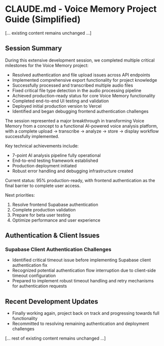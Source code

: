 # CLAUDE.md - Voice Memory Project Guide (Simplified)

[... existing content remains unchanged ...]

## Session Summary

During this extensive development session, we completed multiple critical milestones for the Voice Memory project:

- Resolved authentication and file upload issues across API endpoints
- Implemented comprehensive export functionality for project knowledge
- Successfully processed and transcribed multiple audio files
- Fixed critical file type detection in the audio processing pipeline
- Achieved production-ready status for core Voice Memory functionality
- Completed end-to-end UI testing and validation
- Deployed initial production version to Vercel
- Identified and began debugging frontend authentication challenges

The session represented a major breakthrough in transforming Voice Memory from a concept to a functional AI-powered voice analysis platform, with a complete upload → transcribe → analyze → store → display workflow successfully implemented.

Key technical achievements include:
- 7-point AI analysis pipeline fully operational
- End-to-end testing framework established
- Production deployment initiated
- Robust error handling and debugging infrastructure created

Current status: 95% production-ready, with frontend authentication as the final barrier to complete user access.

Next priorities:
1. Resolve frontend Supabase authentication
2. Complete production validation
3. Prepare for beta user testing
4. Optimize performance and user experience

## Authentication & Client Issues

### Supabase Client Authentication Challenges
- Identified critical timeout issue before implementing Supabase client authentication fix
- Recognized potential authentication flow interruption due to client-side timeout configuration
- Prepared to implement robust timeout handling and retry mechanisms for authentication requests

## Recent Development Updates
- Finally working again, project back on track and progressing towards full functionality
- Recommitted to resolving remaining authentication and deployment challenges

[... rest of existing content remains unchanged ...]
